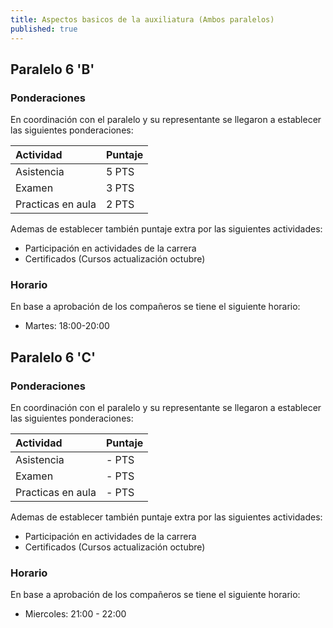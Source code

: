 ```yaml
---
title: Aspectos basicos de la auxiliatura (Ambos paralelos)
published: true
---
```


## [](#header-2)Paralelo 6 'B'

### [](#header-3)Ponderaciones

En coordinación con el paralelo y su representante se llegaron a establecer las siguientes ponderaciones:  

| Actividad              | Puntaje              |
|:-----------------------|:---------------------|
| Asistencia             | 5    PTS             |
| Examen                 | 3    PTS             |
| Practicas en aula      | 2    PTS             |

Ademas de establecer también puntaje extra por las siguientes actividades: 

*   Participación en actividades de la carrera
*   Certificados (Cursos actualización octubre)

### [](#header-3)Horario

En base a aprobación de los compañeros se tiene el siguiente horario: 

*   Martes: 18:00-20:00

## [](#header-2)Paralelo 6 'C'

### [](#header-3)Ponderaciones

En coordinación con el paralelo y su representante se llegaron a establecer las siguientes ponderaciones:  

| Actividad              | Puntaje              |
|:-----------------------|:---------------------|
| Asistencia             | -    PTS             |
| Examen                 | -    PTS             |
| Practicas en aula      | -    PTS             |

Ademas de establecer también puntaje extra por las siguientes actividades: 

*   Participación en actividades de la carrera
*   Certificados (Cursos actualización octubre)

### [](#header-3)Horario

En base a aprobación de los compañeros se tiene el siguiente horario: 

*   Miercoles: 21:00 - 22:00